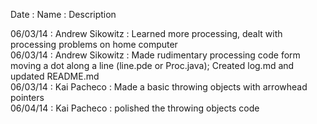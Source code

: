 Date : Name : Description

06/03/14 : Andrew Sikowitz : Learned more processing, dealt with processing problems on home computer<br>
06/03/14 : Andrew Sikowitz : Made rudimentary processing code form moving a dot along a line (line.pde or Proc.java); Created log.md and updated README.md<br>
06/03/14 : Kai Pacheco : Made a basic throwing objects with arrowhead pointers<br>
06/04/14 : Kai Pacheco : polished the throwing objects code<br>
